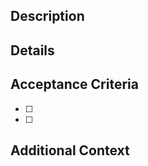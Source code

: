 ## Description
<!-- What is this issue about? -->

## Details
<!-- For bugs: What happens vs what should happen? Steps to reproduce?
     For features: What problem does this solve? Proposed solution? -->

## Acceptance Criteria
- [ ]
- [ ]

## Additional Context
<!-- Screenshots, logs, environment info, related issues -->
